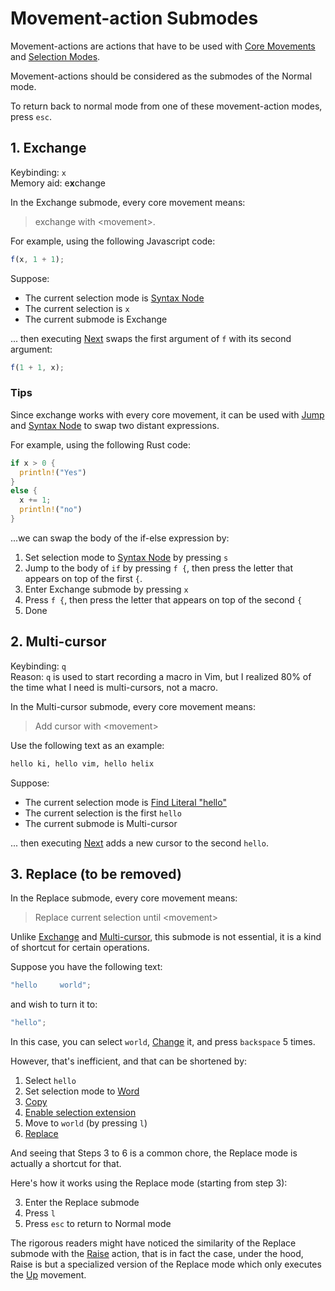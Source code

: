 # Movement-action Submodes

Movement-actions are actions that have to be used with [Core Movements](./core-movements.mdx) and [Selection Modes](./selection-modes/index.md).

Movement-actions should be considered as the submodes of the Normal mode.

To return back to normal mode from one of these movement-action modes, press `esc`.

## 1. Exchange

Keybinding: `x`  
Memory aid: e**x**change

In the Exchange submode, every core movement means:

> exchange with \<movement\>.

For example, using the following Javascript code:

```js
f(x, 1 + 1);
```

Suppose:

- The current selection mode is [Syntax Node][1]
- The current selection is `x`
- The current submode is Exchange

... then executing [Next][2] swaps the first argument of `f` with its second argument:

```js
f(1 + 1, x);
```

### Tips

Since exchange works with every core movement, it can be used with [Jump](./core-movements.mdx#jump) and [Syntax Node][1] to swap two distant expressions.

For example, using the following Rust code:

```rs
if x > 0 {
  println!("Yes")
}
else {
  x += 1;
  println!("no")
}
```

...we can swap the body of the if-else expression by:

1. Set selection mode to [Syntax Node][1] by pressing `s`
2. Jump to the body of `if` by pressing `f {`, then press the letter that appears on top of the first `{`.
3. Enter Exchange submode by pressing `x`
4. Press `f {`, then press the letter that appears on top of the second `{`
5. Done

## 2. Multi-cursor

Keybinding: `q`  
Reason: `q` is used to start recording a macro in Vim, but I realized 80% of the time what I need is multi-cursors, not a macro.

In the Multi-cursor submode, every core movement means:

> Add cursor with \<movement\>

Use the following text as an example:

```txt
hello ki, hello vim, hello helix
```

Suppose:

- The current selection mode is [Find Literal "hello"](./selection-modes/local-global/text-search.md#1-literal)
- The current selection is the first `hello`
- The current submode is Multi-cursor

... then executing [Next][2] adds a new cursor to the second `hello`.

## 3. Replace (to be removed)

In the Replace submode, every core movement means:

> Replace current selection until \<movement\>

Unlike [Exchange](#1-exchange) and [Multi-cursor](#2-multi-cursor), this submode is not essential, it is a kind of shortcut for certain operations.

Suppose you have the following text:

```js
"hello     world";
```

and wish to turn it to:

```js
"hello";
```

In this case, you can select `world`, [Change](./actions/index.mdx#change) it, and press `backspace` 5 times.

However, that's inefficient, and that can be shortened by:

1. Select `hello`
1. Set selection mode to [Word](./selection-modes/regex-based.mdx#word)
1. [Copy](./actions/clipboard-related-actions.md#copy)
1. [Enable selection extension](../v-mode#extending-selection)
1. Move to `world` (by pressing `l`)
1. [Replace](./actions/clipboard-related-actions.md#replace)

And seeing that Steps 3 to 6 is a common chore, the Replace mode is actually a shortcut for that.

Here's how it works using the Replace mode (starting from step 3):

3. Enter the Replace submode
4. Press `l`
5. Press `esc` to return to Normal mode

The rigorous readers might have noticed the similarity of the Replace submode
with the [Raise](./actions/index.mdx#raise) action, that is in fact the case,
under the hood, Raise is but a specialized version of the Replace mode which
only executes the [Up](./core-movements.mdx#updown) movement.

[1]: ./selection-modes/syntax-node-based.md#syntax-node
[2]: ./core-movements.mdx#leftright
